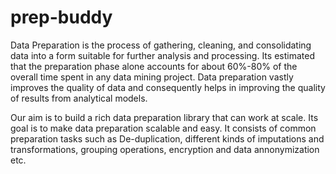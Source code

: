 # prep-buddy

Data Preparation is the process of gathering, cleaning, and consolidating data into a form suitable for further analysis and processing.
Its estimated that the preparation phase alone accounts for about 60%-80% of the overall time spent in any data mining project.
Data preparation vastly improves the quality of data and consequently helps in improving the quality of results from analytical models.

Our aim is to build a rich data preparation library that can work at scale. Its goal is to make data preparation scalable and easy.
It consists of common preparation tasks such as De-duplication, different kinds of imputations and transformations, grouping operations,
encryption and data annonymization etc.